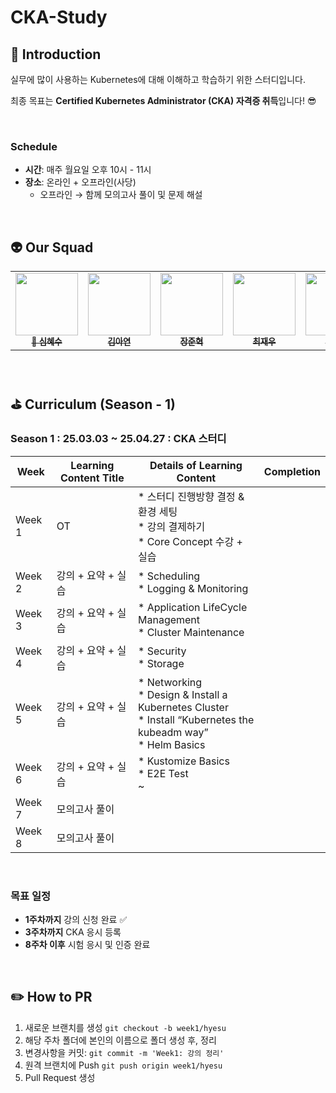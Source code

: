 # CKA-Study

## 📌 Introduction

실무에 많이 사용하는 Kubernetes에 대해 이해하고 학습하기 위한 스터디입니다.

최종 목표는 **Certified Kubernetes Administrator (CKA) 자격증 취득**입니다! 😎  


<br>

### Schedule
- **시간**: 매주 월요일 오후 10시 - 11시  
- **장소**: 온라인 + 오프라인(사당)  
  - 오프라인 → 함께 모의고사 풀이 및 문제 해설  


<br>


## 👽 Our Squad

<table>
  <tr>
    <td align="center"><a href="https://github.com/ShimHyesu"><img src="https://avatars.githubusercontent.com/ShimHyesu?v=4" width="100px;" alt=""/><br /><sub><b>
👑 심혜수</b></sub></a><br /></td>
    <td align="center"><a href="https://github.com/markson-42"><img src="https://avatars.githubusercontent.com/u/84828274?v=4" width="100px;" alt=""/><br /><sub><b>
김아연</b></sub></a><br /></td>
    <td align="center"><a href="https://github.com/eunah320"><img src="https://avatars.githubusercontent.com/u/84828274?v=4" width="100px;" alt=""/><br /><sub><b>
장준혁</b></sub></a><br /></td>
    <td align="center"><a href="https://github.com/daheepk"><img src="https://avatars.githubusercontent.com/u/84828274?v=4" width="100px;" alt=""/><br /><sub><b>
최재우</b></sub></a><br /></td>
    <td align="center"><a href="https://github.com/myeunee"><img src="https://avatars.githubusercontent.com/myeunee?v=4" width="100px;" alt=""/><br /><sub><b>
허윤지</b></sub></a><br /></td>
    <td align="center"><a href="https://github.com/ebeleey"><img src="https://avatars.githubusercontent.com/u/84828274?v=4" width="100px;" alt=""/><br /><sub><b>
이경준</b></sub></a><br /></td>
  </tr>
</table>

<br>

## ⛳ Curriculum (Season - 1)

### Season 1 : 25.03.03 ~ 25.04.27 : CKA 스터디

| Week   | Learning Content Title | Details of Learning Content                                      | Completion |
| ------ | ---------------------- | ---------------------------------------------------------------- | ---------- |
| Week 1 | OT                     | * 스터디 진행방향 결정 & 환경 세팅<br> * 강의 결제하기<br> * Core Concept 수강 + 실습 |            |
| Week 2 | 강의 + 요약 + 실습       | * Scheduling<br> * Logging & Monitoring                        |            |
| Week 3 | 강의 + 요약 + 실습       | * Application LifeCycle Management<br> * Cluster Maintenance   |            |
| Week 4 | 강의 + 요약 + 실습       | * Security<br> * Storage                                       |            |
| Week 5 | 강의 + 요약 + 실습       | * Networking<br> * Design & Install a Kubernetes Cluster<br> * Install “Kubernetes the kubeadm way”<br> * Helm Basics |            |
| Week 6 | 강의 + 요약 + 실습       | * Kustomize Basics<br> * E2E Test<br> ~                         |            |
| Week 7 | 모의고사 풀이            |                                                                |            |
| Week 8 | 모의고사 풀이            |                                                                |            |


<br>

### 목표 일정
- **1주차까지** 강의 신청 완료 ✅
- **3주차까지** CKA 응시 등록  
- **8주차 이후** 시험 응시 및 인증 완료  

<br>

## ✏️ How to PR

1. 새로운 브랜치를 생성 `git checkout -b week1/hyesu`
2. 해당 주차 폴더에 본인의 이름으로 폴더 생성 후, 정리
3. 변경사항을 커밋: `git commit -m 'Week1: 강의 정리'`
4. 원격 브랜치에 Push `git push origin week1/hyesu`
5. Pull Request 생성
